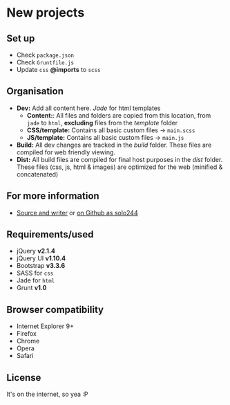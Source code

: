 # New projects

## Set up
- Check `package.json`
- Check `Gruntfile.js`
- Update `css` **@imports** to `scss`

## Organisation
- **Dev:** Add all content here. *Jade* for html templates
  - **Content:**: All files and folders are copied from this location, from `jade` to `html`, **excluding** files from the *template* folder
  - **CSS/template:** Contains all basic custom files -> `main.scss`
  - **JS/template:** Contains all basic custom files -> `main.js`
- **Build:** All dev changes are tracked in the *build* folder. These files are compiled for web friendly viewing.
- **Dist:** All build files are compiled for final host purposes in the *dist* folder. These files (css, js, html & images) are optimized for the web (minified & concatenated)

## For more information
- [Source and writer](http://kenvandamme.be/) or [on Github as solo244](https://github.com/solo244)

## Requirements/used
- jQuery **v2.1.4**
- jQuery UI **v1.10.4**
- Bootstrap **v3.3.6**
- SASS for `css`
- Jade for `html`
- Grunt **v1.0**

## Browser compatibility
- Internet Explorer 9+
- Firefox
- Chrome
- Opera
- Safari

## License
It's on the internet, so yea :P

